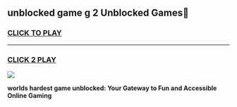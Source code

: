 
## unblocked game g 2 Unblocked Games👋
<h3>
<a href="https://premium.freeplayer.one?title=unblocked_game_g_2&ref=16F">CLICK TO PLAY</a></h3>
<hr>

<h3>
<a href="https://premium.freeplayer.one?title=unblocked_game_g_2&ref=16F">CLICK 2 PLAY</a>
  
</h3>

<a href="https://premium.freeplayer.one?title=unblocked_game_g_2&ref=16F/"><img src="https://clearcache.store/games.png"></a>


**worlds hardest game unblocked: Your Gateway to Fun and Accessible Online Gaming**

